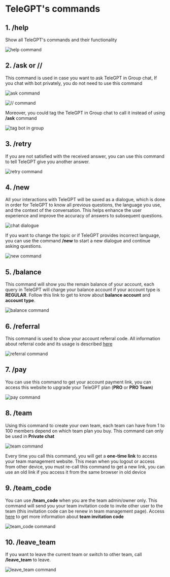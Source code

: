 # TeleGPT's commands

## 1. /help
Show all TeleGPT's commands and their functionality


![help command](../../static/img/usage/help.png)

## 2. /ask <span class="no-bold">or</span> //
This command is used in case you want to ask TeleGPT in Group chat, If you chat with bot privately, you do not need to use this command

![ask command](../../static/img/usage/ask-1.png)

![// command](../../static/img/usage/ask-2.png)

Moreover, you could tag the TeleGPT in Group chat to call it instead of using **/ask** command

![tag bot in group](../../static/img/usage/ask-3.png)

## 3. /retry
If you are not satisfied with the received answer, you can use this command to tell TeleGPT give you another answer.

![retry command](../../static/img/usage/retry.png)

## 4. /new
All your interactions with TeleGPT will be saved as a dialogue, which is done in order for TeleGPT to know all previous questions, the language you use, and the context of the conversation. This helps enhance the user experience and improve the accuracy of answers to subsequent questions.

![chat dialogue](../../static/img/usage/new-1.png)

If you want to change the topic or if TeleGPT provides incorrect language, you can use the command **/new** to start a new dialogue and continue asking questions.

![new command](../../static/img/usage/new-2.png)

## 5. /balance
This command will show you the remain balance of your account, each query in TeleGPT will charge your balance account if your account type is **REGULAR**. Follow this link to get to know about **balance account** and **account type**.

![balance command](../../static/img/usage/balance.png)

## 6. /referral
This command is used to show your account referral code. All information about referral code and its usage is described [here](/user-guide/referral-code)

![referral command](../../static/img/usage/referral.png)

## 7. /pay
You can use this command to get your account payment link, you can access this website to upgrade your TeleGPT plan (**PRO** or **PRO Team**)

![pay command](../../static/img/usage/pay.png)

## 8. /team
Using this command to create your own team, each team can have from 1 to 100 members depend on which team plan you buy. This command can only be used in **Private chat**

![team command](../../static/img/usage/team.png)

Every time you call this command, you will get a **one-time link** to access your team management website. This mean when you logout or access from other device, you must re-call this command to get a new link, you can use an old link if you access it from the same browser in old device

## 9. /team_code
You can use **/team_code** when you are the team admin/owner only. This command will send you your team invitation code to invite other user to the team (this invitation code can be renew in team management page). Access [here](/user-guide/team-code) to get more information about **team invitation code**

![team_code command](../../static/img/usage/team_code.png)


## 10. /leave_team
If you want to leave the current team or switch to other team, call **/leave_team** to leave.

![leave_team command](../../static/img/usage/leave_team.png)